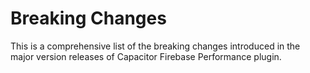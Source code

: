 # Breaking Changes

This is a comprehensive list of the breaking changes introduced in the major version releases of Capacitor Firebase Performance plugin.
